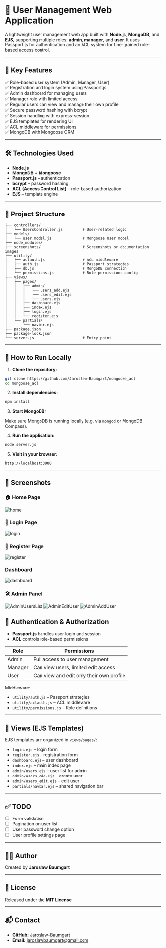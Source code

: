 
# 📘 User Management Web Application

A lightweight user management web app built with **Node.js**, **MongoDB**, and **EJS**, supporting multiple roles: **admin**, **manager**, and **user**. It uses Passport.js for authentication and an ACL system for fine-grained role-based access control.

---

## 🎯 Key Features

✅ Role-based user system (Admin, Manager, User)  
✅ Registration and login system using Passport.js  
✅ Admin dashboard for managing users  
✅ Manager role with limited access  
✅ Regular users can view and manage their own profile  
✅ Secure password hashing with bcrypt  
✅ Session handling with express-session  
✅ EJS templates for rendering UI  
✅ ACL middleware for permissions  
✅ MongoDB with Mongoose ORM  

---


## 🛠️ Technologies Used

- **Node.js**
- **MongoDB** + **Mongoose**
- **Passport.js** – authentication
- **bcrypt** – password hashing
- **ACL (Access Control List)** – role-based authorization
- **EJS** – template engine

---

## 🧱 Project Structure

```
├── controllers/
│   └── UsersController.js         # User-related logic
├── models/
│   └── user.model.js              # Mongoose User model
├── node_modules/
├── screenshots/                   # Screenshots or documentation images
├── utility/
│   ├── aclauth.js                 # ACL middleware
│   ├── auth.js                    # Passport strategies
│   ├── db.js                      # MongoDB connection
│   └── permissions.js             # Role permissions config
├── views/
│   ├── pages/
│   │   ├── admin/
│   │   │   ├── users_add.ejs
│   │   │   ├── users_edit.ejs
│   │   │   └── users.ejs
│   │   ├── dashboard.ejs
│   │   ├── index.ejs
│   │   ├── login.ejs
│   │   └── register.ejs
│   └── partials/
│       └── navbar.ejs
├── package.json
├── package-lock.json
└── server.js                      # Entry point
```

---

## 🚀 How to Run Locally

1. **Clone the repository:**

```bash
git clone https://github.com/Jaroslaw-Baumgart/mongoose_acl
cd mongoose_acl
```

2. **Install dependencies:**

```bash
npm install
```

3. **Start MongoDB:**

Make sure MongoDB is running locally (e.g. via `mongod` or MongoDB Compass).

4. **Run the application:**

```bash
node server.js
```

5. **Visit in your browser:**

```
http://localhost:3000
```

---

## 📸 Screenshots

### 🏠 Home Page
![home](screenshots/Home.jpg)

### 🔐 Login Page
![login](screenshots/Login.jpg)

### 📝 Register Page
![register](screenshots/Register.jpg)

### Dashboard
![dashboard](screenshots/Dashboard.jpg)

### 🛠️ Admin Panel
![AdminUsersList](screenshots/AdminUsersList.jpg)
![AdminEditUser](screenshots/AdminEditUser.jpg)
![AdminAddUser](screenshots/AdminAddUser.jpg)

## 🔑 Authentication & Authorization

* **Passport.js** handles user login and session
* **ACL** controls role-based permissions

| Role    | Permissions                              |
| ------- | ---------------------------------------- |
| Admin   | Full access to user management           |
| Manager | Can view users, limited edit access      |
| User    | Can view and edit only their own profile |

Middleware:

* `utility/auth.js` – Passport strategies
* `utility/aclauth.js` – ACL middleware
* `utility/permissions.js` – Role definitions

---

## 📄 Views (EJS Templates)

EJS templates are organized in `views/pages/`:

* `login.ejs` – login form
* `register.ejs` – registration form
* `dashboard.ejs` – user dashboard
* `index.ejs` – main index page
* `admin/users.ejs` – user list for admin
* `admin/users_add.ejs` – create user
* `admin/users_edit.ejs` – edit user
* `partials/navbar.ejs` – shared navigation bar

---

## ✅ TODO

* [ ] Form validation
* [ ] Pagination on user list
* [ ] User password change option
* [ ] User profile settings page

---

## 👨‍💻 Author

Created by **Jarosław Baumgart**

---

## 📜 License

Released under the **MIT License**

---

## 📬 Contact

* **GitHub:** [Jaroslaw-Baumgart](https://github.com/Jaroslaw-Baumgart)
* **Email:** [jaroslawbaumgart@gmail.com](mailto:jaroslawbaumgart@gmail.com)
